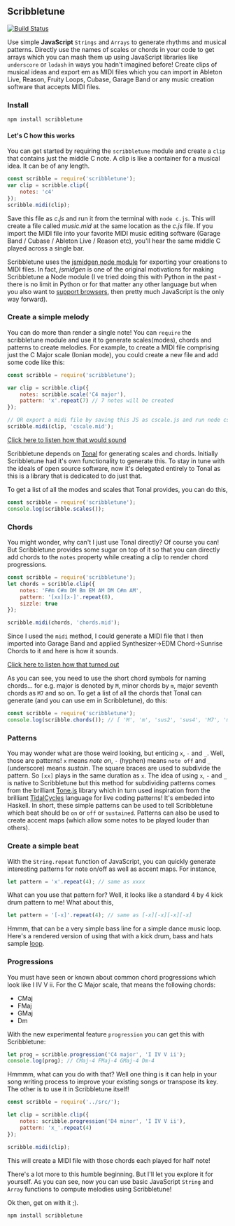 

Scribbletune
------------------------------------------------
[![Build Status](https://travis-ci.com/scribbletune/scribbletune.svg?branch=master)](http://travis-ci.com/scribbletune/scribbletune)

Use simple __JavaScript__ `Strings` and `Arrays` to generate rhythms and musical patterns. Directly use the names of scales or chords in your code to get arrays which you can mash them up using JavaScript libraries like `underscore` or `lodash` in ways you hadn't imagined before! Create clips of musical ideas and export em as MIDI files which you can import in Ableton Live, Reason, Fruity Loops, Cubase, Garage Band or any music creation software that accepts MIDI files.

### Install

```bash
npm install scribbletune
```

#### Let's C how this works
You can get started by requiring the `scribbletune` module and create a `clip` that contains just the middle C note. A clip is like a container for a musical idea. It can be of any length.

```js
const scribble = require('scribbletune');
var clip = scribble.clip({
    notes: 'c4'
});
scribble.midi(clip);
```

Save this file as _c.js_ and run it from the terminal with `node c.js`. This will create a file called _music.mid_ at the same location as the _c.js_ file. If you import the MIDI file into your favorite MIDI music editing software (Garage Band / Cubase / Ableton Live / Reason etc), you'll hear the same middle C played across a single bar.

Scribbletune uses the [jsmidgen node module](https://github.com/dingram/jsmidgen) for exporting your creations to MIDI files. In fact, _jsmidgen_ is one of the original motivations for making Scribbletune a Node module (I ve tried doing this with Python in the past - there is no limit in Python or for that matter any other language but when you also want to [support browsers](https://github.com/scribbletune/scribbletune.js), then pretty much JavaScript is the only way forward).

### Create a simple melody

You can do more than render a single note! You can `require` the scribbletune module and use it to generate scales(modes), chords and patterns to create melodies. For example, to create a MIDI file comprising just the C Major scale (Ionian mode), you could create a new file and add some code like this:

```js
const scribble = require('scribbletune');

var clip = scribble.clip({
    notes: scribble.scale('C4 major'),
	pattern: 'x'.repeat(7) // 7 notes will be created
});

// OR export a midi file by saving this JS as cscale.js and run node cscale.js from its location in the terminal
scribble.midi(clip, 'cscale.mid');
```

[Click here to listen how that would sound](https://soundcloud.com/walmik/c-major)

Scribbletune depends on [Tonal](https://github.com/danigb/tonal) for generating scales and chords. Initially Scribbletune had it's own functionality to generate this. To stay in tune with the ideals of open source software, now it's delegated entirely to Tonal as this is a library that is dedicated to do just that. 

To get a list of all the modes and scales that Tonal provides, you can do this,

```js
const scribble = require('scribbletune');
console.log(scribble.scales());
```

### Chords

You might wonder, why can't I just use Tonal directly? Of course you can! But Scribbletune provides some sugar on top of it so that you can directly add chords to the `notes` property while creating a clip to render chord progressions.

```js
const scribble = require('scribbletune');
let chords = scribble.clip({
	notes: 'F#m C#m DM Bm EM AM DM C#m AM',
	pattern: '[xx][x-]'.repeat(8),
	sizzle: true
});  

scribble.midi(chords, 'chords.mid');
```

Since I used the `midi` method, I could generate a MIDI file that I then imported into Garage Band and applied Synthesizer->EDM Chord->Sunrise Chords to it and here is how it sounds.

[Click here to listen how that turned out](https://soundcloud.com/walmik/chords)

As you can see, you need to use the short chord symbols for naming chords... for e.g. major is denoted by `M`, minor chords by `m`, major seventh chords as `M7` and so on. To get a list of all the chords that Tonal can generate (and you can use em in Scribbletune), do this:

```js
const scribble = require('scribbletune');
console.log(scribble.chords());	// [ 'M', 'm', 'sus2', 'sus4', 'M7', 'm7', '7', '+', '6' ... ]
```

### Patterns

You may wonder what are those weird looking, but enticing `x`, `-` and `_`. Well, those are patterns! `x` means _note on_, `-` (hyphen) means `note off` and `_` (underscore) means _sustain_. The square braces are used to subdivide the pattern. So `[xx]` plays in the same duration as `x`. The idea of using `x`, `-` and `_` is native to Scribbletune but this method for subdividing patterns comes from the brilliant [Tone.js](https://tonejs.github.io/) library which in turn used inspiration from the brilliant [TidalCycles](https://tidalcycles.org/) language for live coding patterns! It's embeded into Haskell. In short, these simple patterns can be used to tell Scribbletune which beat should be `on` or `off` or `sustained`. Patterns can also be used to create accent maps (which allow some notes to be played louder than others).

### Create a simple beat
With the `String.repeat` function of JavaScript, you can quickly generate interesting patterns for note on/off as well as accent maps. For instance,

```js
let pattern = 'x'.repeat(4); // same as xxxx
```

What can you use that pattern for? Well, it looks like a standard 4 by 4 kick drum pattern to me! What about this,

```js
let pattern = '[-x]'.repeat(4); // same as [-x][-x][-x][-x]
```

Hmmm, that can be a very simple bass line for a simple dance music loop. Here's a rendered version of using that with a kick drum, bass and hats sample [loop](https://soundcloud.com/walmik/loop).

### Progressions
You must have seen or known about common chord progressions which look like I IV V ii. For the C Major scale, that means the following chords:
- CMaj
- FMaj
- GMaj
- Dm

With the new experimental feature `progression` you can get this with Scribbletune:

```js
let prog = scribble.progression('C4 major', 'I IV V ii');
console.log(prog); // CMaj-4 FMaj-4 GMaj-4 Dm-4
```

Hmmmm, what can you do with that? Well one thing is it can help in your song writing process to improve your existing songs or transpose its key. The other is to use it in Scribbletune itself!

```js
const scribble = require('../src/');

let clip = scribble.clip({
	notes: scribble.progression('D4 minor', 'I IV V ii'),
	pattern: 'x_'.repeat(4)
});

scribble.midi(clip);
```
This will create a MIDI file with those chords each played for half note!

There's a lot more to this humble beginning. But I'll let you explore it for yourself. As you can see, now you can use basic JavaScript `String` and `Array` functions to compute melodies using Scribbletune!

Ok then, get on with it ;).

```
npm install scribbletune
```

